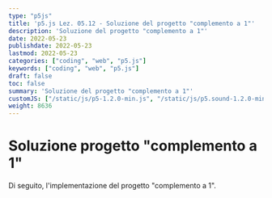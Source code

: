 ```yaml
---
type: "p5js"
title: 'p5.js Lez. 05.12 - Soluzione del progetto "complemento a 1"'
description: 'Soluzione del progetto "complemento a 1"'
date: 2022-05-23
publishdate: 2022-05-23
lastmod: 2022-05-23
categories: ["coding", "web", "p5.js"]
keywords: ["coding", "web", "p5.js"]
draft: false
toc: false
summary: 'Soluzione del progetto "complemento a 1"'
customJS: ["/static/js/p5-1.2.0-min.js", "/static/js/p5.sound-1.2.0-min.js", "/static/coding/web/p5js/progettoComplemento1.js"]
weight: 8636
---
```


# Soluzione progetto "complemento a 1"

Di seguito, l'implementazione del progetto "complemento a 1".

<div id="complemento1"></div>
